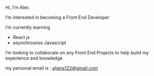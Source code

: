 Hi, I’m Alec

I’m interested in becoming a Front End Developer

I’m currently learning 
- React js
- asynchrounos Javascript

I’m looking to collaborate on any Front End Projects to help build my experience and knowledge


my personal email is : aljans122@gmail.com
